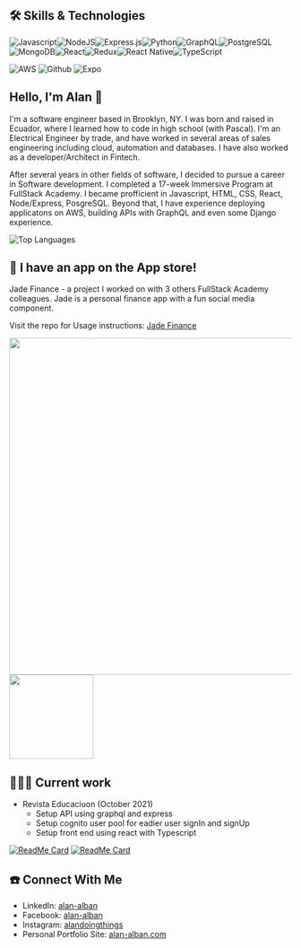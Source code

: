 ##  🛠 Skills & Technologies
<img alt="Javascript" src="https://img.shields.io/badge/-Javascript-yellow?style=for-the-badge&logo=javascript&logoColor=white"/><img alt="NodeJS" src="https://img.shields.io/badge/node.js-%2343853D.svg?style=for-the-badge&logo=node-dot-js&logoColor=white"/><img alt="Express.js" src="https://img.shields.io/badge/express.js-%23404d59.svg?style=for-the-badge&logo=express&logoColor=%2361DAFB"/><img alt="Python" src="https://img.shields.io/badge/-Python-informational?style=for-the-badge&logo=python&logoColor=white"/><img alt="GraphQL" src="https://img.shields.io/badge/-GraphQL-%20%23e535ab?style=for-the-badge&logo=graphql&logoColor=white"/><img alt="PostgreSQL" src="https://img.shields.io/badge/-PostgreSQL-%20%23008bb9?style=for-the-badge&logo=postgresql&logoColor=white"/><img alt="MongoDB" src="https://img.shields.io/badge/-MongoDB-%23589636?style=for-the-badge&logo=mongodb&logoColor=white"/><img alt="React" src="https://img.shields.io/badge/-React-darkblue?style=for-the-badge&logo=react&logoColor=white"/><img alt="Redux" src="https://img.shields.io/badge/redux-%23593d88.svg?style=for-the-badge&logo=redux&logoColor=white"/><img alt="React Native" src="https://img.shields.io/badge/-React%20Native-6495ed?style=for-the-badge&logo=react&logoColor=white"/><img alt="TypeScript" src="https://img.shields.io/badge/typescript%20-%23007ACC.svg?&style=for-the-badge&logo=typescript&logoColor=white"/>

<img alt="AWS" src="https://img.shields.io/badge/Cloud-AWS-dodgerblue?style=for-the-badge&logo=amazon-aws&logoColor=white"/> <img alt="Github" src="https://img.shields.io/badge/Tools-GitHub-dodgerblue?style=for-the-badge&logo=github&logoColor=white"/> <img alt="Expo" src="https://img.shields.io/badge/Tools-Expo-dodgerblue?style=for-the-badge&logo=expo&logoColor=white"/>
## Hello, I'm Alan 👋 

I'm a software engineer based in Brooklyn, NY. I was born and raised in Ecuador, where I learned how to code in high school (with Pascal).  I'm an Electrical Engineer by trade, and have worked in several areas of sales engineering including cloud, automation and databases. I have also worked as a developer/Architect in Fintech. 

After several years in other fields of software, I decided to pursue a career in Software development. I completed a 17-week Immersive Program at FullStack Academy. I became profficient in Javascript, HTML, CSS, React, Node/Express, PosgreSQL. Beyond that, I have experience deploying applicatons on AWS, building APIs with GraphQL and even some Django experience. 

![Top Languages](https://github-readme-stats.vercel.app/api/top-langs/?username=aalban3&langs_count=8)

## 📱 I have an app on the App store!
Jade Finance - a project I worked on with 3 others FullStack Academy colleagues. Jade is a personal finance app with a fun social media component. 

Visit the repo for Usage instructions: [Jade Finance](https://github.com/FSA-Team-Mercury/jade)

<img src="https://drive.google.com/uc?export=view&id=1qpp9PGn7bdDzckFkBExXlkWtocDYCyN0" width='600px'/>

<img src="https://drive.google.com/uc?export=view&id=1bHqHhwDkA2yzF2ndqicYpTV2iSXFAI-F" width='150px'/>

##  🧑🏻‍💻 Current work

- Revista Educaciuon (October 2021)
  - Setup API using graphql and express
  - Setup cognito user pool for eadier user signIn and signUp
  - Setup front end using react with Typescript


[![ReadMe Card](https://github-readme-stats.vercel.app/api/pin/?username=aalban3&repo=revista-educacion)](https://github.com/aalban3/educacion-web)
[![ReadMe Card](https://github-readme-stats.vercel.app/api/pin/?username=aalban3&repo=revista-educacion)](https://github.com/aalban3/educacion-api)


## ☎️ Connect With Me

- LinkedIn: [alan-alban](https://linkedin.com/in/alan-alban)
- Facebook: [alan-alban](https://facebook.com/alan-alban)
- Instagram: [alandoingthings](https://instagram.com/alandoingthings)
- Personal Portfolio Site: [alan-alban.com](https://alan-alban.com)

<!--
**aalban3/aalban3** is a ✨ _special_ ✨ repository because its `README.md` (this file) appears on your GitHub profile.

Here are some ideas to get you started:

- 🔭 I’m currently working on ...
- 🌱 I’m currently learning ...
- 👯 I’m looking to collaborate on ...
- 🤔 I’m looking for help with ...
- 💬 Ask me about ...
- 📫 How to reach me: ...
- 😄 Pronouns: ...
- ⚡ Fun fact: ...
-->
